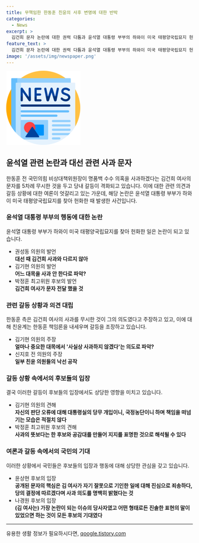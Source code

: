 ```yaml
---
title: 무책임한 한동훈 친윤의 사후 변명에 대한 반박
categories:
  - News
excerpt: >
  김건희 문자 논란에 대한 권력 다툼과 윤석열 대통령 부부의 하와이 미국 태평양국립묘지 헌화에 대한 기사를 작성한 기자 입니다. 요약문으로는 한동훈의 김건희 여사 문자 무시로 인한 권력 다툼, 김기현과 신지호의 발언, 박정훈의 추측, 그리고 나경원과 윤상현의 비판과 요구에 대해 다루었다고 할 수 있습니다. 윤석열 대통령 부부의 사진과 함께 덧붙여, 기사를 클릭할 욕구를 불러일으키는 내용으로 작성하였습니다.
feature_text: >
  김건희 문자 논란에 대한 권력 다툼과 윤석열 대통령 부부의 하와이 미국 태평양국립묘지 헌화에 대한 기사를 작성한 기자 입니다. 요약문으로는 한동훈의 김건희 여사 문자 무시로 인한 권력 다툼, 김기현과 신지호의 발언, 박정훈의 추측, 그리고 나경원과 윤상현의 비판과 요구에 대해 다루었다고 할 수 있습니다. 윤석열 대통령 부부의 사진과 함께 덧붙여, 기사를 클릭할 욕구를 불러일으키는 내용으로 작성하였습니다.
image: '/assets/img/newspaper.png'
---
```


<p><img src="/assets/img/newspaper.png" alt="kimp 속보" /></p>

<h2 data-ke-size="size26">윤석열 관련 논란과 대선 관련 사과 문자</h2>

<p data-ke-size="size16">한동훈 전 국민의힘 비상대책위원장이 명품백 수수 의혹을 사과하겠다는 김건희 여사의 문자를 5차례 무시한 것을 두고 당내 갈등이 격화되고 있습니다. 이에 대한 관련 의견과 갈등 상황에 대한 여론이 엇갈리고 있는 가운데, 해당 논란은 윤석열 대통령 부부가 하와이 미국 태평양국립묘지를 찾아 헌화한 때 발생한 사건입니다.</p>

<h3>윤석열 대통령 부부의 행동에 대한 논란</h3>

<p data-ke-size="size16">윤석열 대통령 부부가 하와이 미국 태평양국립묘지를 찾아 헌화한 일은 논란이 되고 있습니다.</p>

<ul>
  <li>권성동 의원의 발언</li>
  <td style="text-align: center; height: 17px;"><b>대선 때 김건희 사과와 다르지 않아</b></td>
  <li>김기현 의원의 발언</li>
  <td style="text-align: center; height: 17px;"><b>어느 대목을 사과 안 한다로 파악?</b></td>
  <li>박정훈 최고위원 후보의 발언</li>
  <td style="text-align: center; height: 17px;"><b>김건희 여사가 문자 전달 했을 것</b></td>
</ul>

<h3>관련 갈등 상황과 의견 대립</h3>

<p data-ke-size="size16">한동훈 측은 김건희 여사의 사과를 무시한 것이 그의 의도였다고 주장하고 있고, 이에 대해 친윤계는 한동훈 책임론을 내세우며 갈등을 조장하고 있습니다.</p>

<ul>
  <li>김기현 의원의 주장</li>
  <td style="text-align: center; height: 17px;"><b>얼마나 중요한 대목에서 '사실상 사과하지 않겠다'는 의도로 파악?</b></td>
  <li>신지호 전 의원의 주장</li>
  <td style="text-align: center; height: 17px;"><b>일부 친윤 의원들의 낙선 공작</b></td>
</ul>

<h3>갈등 상황 속에서의 후보들의 입장</h3>

<p data-ke-size="size16">결국 이러한 갈등이 후보들의 입장에서도 상당한 영향을 미치고 있습니다.</p>

<ul>
  <li>김기현 의원의 견해</li>
  <td style="text-align: center; height: 17px;"><b>자신의 판단 오류에 대해 대통령실의 당무 개입이니, 국정농단이니 하며 책임을 떠넘기는 모습은 적절치 않다</b></td>
  <li>박정훈 최고위원 후보의 견해</li>
  <td style="text-align: center; height: 17px;"><b>사과의 뜻보다는 한 후보와 공감대를 만들어 지지를 표명한 것으로 해석될 수 있다</b></td>
</ul>

<h3>여론과 갈등 속에서의 국민의 기대</h3>

<p data-ke-size="size16">이러한 상황에서 국민들은 후보들의 입장과 행동에 대해 상당한 관심을 갖고 있습니다.</p>

<ul>
  <li>윤상현 후보의 입장</li>
  <td style="text-align: center; height: 17px;"><b>공개된 문자의 핵심은 김 여사가 자기 잘못으로 기인한 일에 대해 진심으로 죄송하다, 당의 결정에 따르겠다며 사과 의도를 명백히 밝혔다는 것</b></td>
  <li>나경원 후보의 입장</li>
  <td style="text-align: center; height: 17px;"><b>(김 여사는) 가장 논란이 되는 이슈의 당사자였고 어떤 형태로든 진솔한 표현의 말이 있었으면 하는 것이 모든 후보의 기대였다</b></td>
</ul>

<hr>
유용한 생활 정보가 필요하시다면, <a href="https://qoogle.tistory.com" rel="dofollow">qoogle.tistory.com</a>


